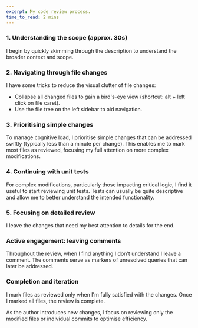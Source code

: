 ```yaml
---
excerpt: My code review process.
time_to_read: 2 mins
---
```


### 1. Understanding the scope (approx. 30s)

I begin by quickly skimming through the description to understand the broader context and scope.

### 2. Navigating through file changes

I have some tricks to reduce the visual clutter of file changes:
- Collapse all changed files to gain a bird's-eye view (shortcut: alt + left click on file caret).
- Use the file tree on the left sidebar to aid navigation.

### 3. Prioritising simple changes

To manage cognitive load, I prioritise simple changes that can be addressed swiftly (typically less than a minute per change). This enables me to mark most files as reviewed, focusing my full attention on more complex modifications.

### 4. Continuing with unit tests

For complex modifications, particularly those impacting critical logic, I find it useful to start reviewing unit tests. Tests can usually be quite descriptive and allow me to better understand the intended functionality.

### 5. Focusing on detailed review

I leave the changes that need my best attention to details for the end.

### Active engagement: leaving comments

Throughout the review, when I find anything I don't understand I leave a comment. The comments serve as markers of unresolved queries that can later be addressed.

### Completion and iteration

I mark files as reviewed only when I'm fully satisfied with the changes. Once I marked all files, the review is complete.

As the author introduces new changes, I focus on reviewing only the modified files or individual commits to optimise efficiency.
